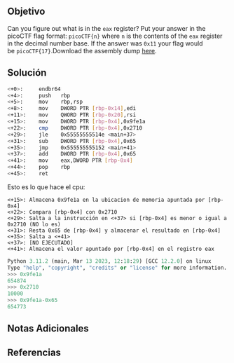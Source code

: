 ## Objetivo
Can you figure out what is in the `eax` register? Put your answer in the picoCTF flag format: `picoCTF{n}` where `n` is the contents of the `eax` register in the decimal number base. If the answer was `0x11` your flag would be `picoCTF{17}`.Download the assembly dump [here](https://artifacts.picoctf.net/c/511/disassembler-dump0_d.txt).
## Solución
```bash
<+0>:     endbr64 
<+4>:     push   rbp
<+5>:     mov    rbp,rsp
<+8>:     mov    DWORD PTR [rbp-0x14],edi
<+11>:    mov    QWORD PTR [rbp-0x20],rsi
<+15>:    mov    DWORD PTR [rbp-0x4],0x9fe1a
<+22>:    cmp    DWORD PTR [rbp-0x4],0x2710
<+29>:    jle    0x55555555514e <main+37>
<+31>:    sub    DWORD PTR [rbp-0x4],0x65
<+35>:    jmp    0x555555555152 <main+41>
<+37>:    add    DWORD PTR [rbp-0x4],0x65
<+41>:    mov    eax,DWORD PTR [rbp-0x4]
<+44>:    pop    rbp
<+45>:    ret

```

Esto es lo que hace el cpu:
```
<+15>: Almacena 0x9fe1a en la ubicacion de memoria apuntada por [rbp-0x4]
<+22>: Compara [rbp-0x4] con 0x2710
<+29>: Salta a la instrucción en <+37> si [rbp-0x4] es menor o igual a 0x2710 (NO lo es)
<+31>: Resta 0x65 de [rbp-0x4] y almacenar el resultado en [rbp-0x4]
<+35>: Salta a <+41>
<+37>: [NO EJECUTADO]
<+41>: Almacena el valor apuntado por [rbp-0x4] en el registro eax
```

```python
Python 3.11.2 (main, Mar 13 2023, 12:18:29) [GCC 12.2.0] on linux
Type "help", "copyright", "credits" or "license" for more information.
>>> 0x9fe1a
654874
>>> 0x2710
10000
>>> 0x9fe1a-0x65
654773
```
## Notas Adicionales

## Referencias
